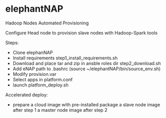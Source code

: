 # elephantNAP
Hadoop Nodes Automated Provisioning

Configure Head node to provision slave nodes with Hadoop-Spark tools 

Steps:
  - Clone elephanNAP
  - Install requirements step1_install_requirements.sh
  - Download and place tar and zip in ansble roles dir step2_download.sh
  - Add eNAP path to .bashrc (source ~/elephantNAP/bin/source_env.sh)
  - Modify provision.var
  - Select apps in platform.conf
  - launch platform_deploy.sh



Accelerated deploy:
  - prepare a cloud image with pre-installed package
    a slave node image after step 1
    a master node image after step 2
